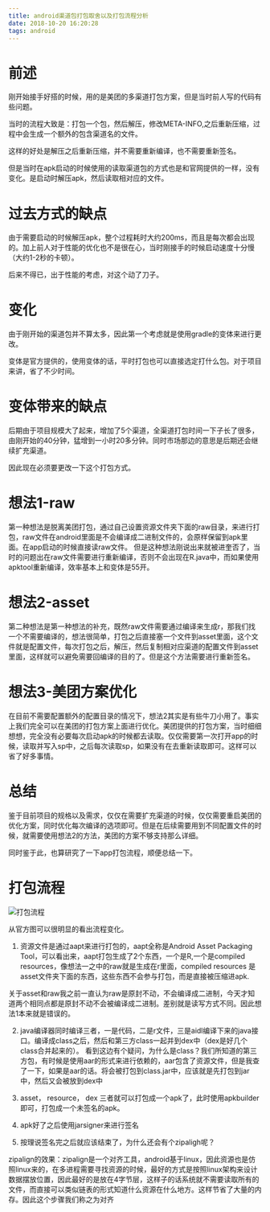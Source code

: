 ```yaml
---
title: android渠道包打包取舍以及打包流程分析
date: 2018-10-20 16:20:28
tags: android
---
```


# 前述

刚开始接手好搭的时候，用的是美团的多渠道打包方案，但是当时前人写的代码有些问题。

当时的流程大致是：打包一个包，然后解压，修改META-INFO,之后重新压缩，过程中会生成一个额外的包含渠道名的文件。

这样的好处是解压之后重新压缩，并不需要重新编译，也不需要重新签名。

但是当时在apk启动的时候使用的读取渠道包的方式也是和官网提供的一样，没有变化。是启动时解压apk，然后读取相对应的文件。

# 过去方式的缺点

由于需要启动的时候解压apk，整个过程耗时大约200ms，而且是每次都会出现的。加上前人对于性能的优化也不是很在心，当时刚接手的时候启动速度十分慢（大约1-2秒的卡顿）。

后来不得已，出于性能的考虑，对这个动了刀子。

# 变化

由于刚开始的渠道包并不算太多，因此第一个考虑就是使用gradle的变体来进行更改。

变体是官方提供的，使用变体的话，平时打包也可以直接选定打什么包。对于项目来讲，省了不少时间。

# 变体带来的缺点

后期由于项目规模大了起来，增加了5个渠道，全渠道打包时间一下子长了很多，由刚开始的40分钟，猛增到一小时20多分钟。同时市场那边的意思是后期还会继续扩充渠道。

因此现在必须要更改一下这个打包方式。

# 想法1-raw

第一种想法是脱离美团打包，通过自己设置资源文件夹下面的raw目录，来进行打包，raw文件在android里面是不会编译成二进制文件的，会原样保留到apk里面。在app启动的时候直接读raw文件。
但是这种想法刚说出来就被进奎否了，当时的问题出在raw文件需要进行重新编译，否则不会出现在R.java中，而如果使用apktool重新编译，效率基本上和变体是55开。

# 想法2-asset

第二种想法是第一种想法的补充，既然raw文件需要通过编译来生成r，那我们找一个不需要编译的，想法很简单，打包之后直接塞一个文件到asset里面，这个文件就是配置文件，每次打包之后，解压，然后复制相对应渠道的配置文件到asset里面，这样就可以避免需要回编译的目的了。但是这个方法需要进行重新签名。

# 想法3-美团方案优化

在目前不需要配置额外的配置目录的情况下，想法2其实是有些牛刀小用了。事实上我们完全可以在美团的打包方案上面进行优化。美团提供的打包方案，当时细细想想，完全没有必要每次启动apk的时候都去读取。仅仅需要第一次打开app的时候，读取并写入sp中，之后每次读取sp，如果没有在去重新读取即可。这样可以省了好多事情。

# 总结

鉴于目前项目的规格以及需求，仅仅在需要扩充渠道的时候，仅仅需要重启美团的优化方案，同时优化每次编译的选项即可。但是在后续需要用到不同配置文件的时候，就需要使用想法2的方法，美团的方案不够支持那么详细。

同时鉴于此，也算研究了一下app打包流程，顺便总结一下。

# 打包流程

![打包流程](/images/android/androidpackageimage.png)

从官方图可以很明显的看出流程变化。

1. 资源文件是通过aapt来进行打包的，aapt全称是Android Asset Packaging Tool，可以看出来，aapt打包生成了2个东西，一个是R,一个是compiled resources，像想法一之中的raw就是生成在r里面，compiled resources 是asset文件夹下面的东西，这些东西不会参与打包，而是直接被压缩进apk.

关于asset和raw我之前一直认为raw是原封不动，不会编译成二进制，今天才知道两个相同点都是原封不动不会被编译成二进制。差别就是读写方式不同。因此想法1本来就是错误的。

2. java编译器同时编译三者，一是代码，二是r文件，三是aidl编译下来的java接口。编译成class之后，然后和第三方class一起并到dex中（dex是好几个class合并起来的）。
看到这边有个疑问，为什么是class？我们所知道的第三方包，有时候是使用aar的形式来进行依赖的，aar包含了资源文件，但是我查了一下，如果是aar的话。将会被打包到class.jar中，应该就是先打包到jar中，然后又会被放到dex中

3. asset， resource， dex 三者就可以打包成一个apk了，此时使用apkbuilder即可，打包成一个未签名的apk。

4. apk好了之后使用jarsigner来进行签名

5. 按理说签名完之后就应该结束了，为什么还会有个zipaligh呢？

zipalign的效果：zipalign是一个对齐工具，android基于linux，因此资源也是仿照linux来的，在多进程需要寻找资源的时候，最好的方式是按照linux架构来设计数据摆放位置，因此最好的是放在4字节层，这样子的话系统就不需要读取所有的文件，而直接可以类似链表的形式知道什么资源在什么地方。这样节省了大量的内存。因此这个步骤我们称之为对齐


